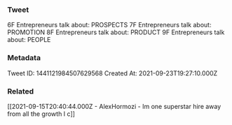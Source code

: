 ### Tweet
6F Entrepreneurs talk about: PROSPECTS
7F Entrepreneurs talk about: PROMOTION
8F Entrepreneurs talk about: PRODUCT
9F Entrepreneurs talk about: 
PEOPLE

### Metadata
Tweet ID: 1441121984507629568
Created At: 2021-09-23T19:27:10.000Z

### Related
[[2021-09-15T20:40:44.000Z - AlexHormozi - Im one superstar hire away from all the growth I c]]

